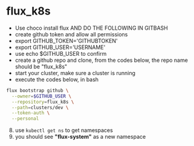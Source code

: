 # flux_k8s
- Use choco install flux AND DO THE FOLLOWING IN GITBASH
- create github token and allow all permissions
- export GITHUB_TOKEN='GITHUBTOKEN'
- export GITHUB_USER='USERNAME'
- use echo $GITHUB_USER to confirm
- create a github repo and clone, from the codes below, the repo name should be "flux_k8s"
- start your cluster, make sure a cluster is running
- execute the codes below, in bash
```bash
flux bootstrap github \
  --owner=$GITHUB_USER \
  --repository=flux_k8s \
  --path=clusters/dev \
  --token-auth \
  --personal
```

8. use `kubectl get ns` to get namespaces
9. you should see **"flux-system"** as a new namespace